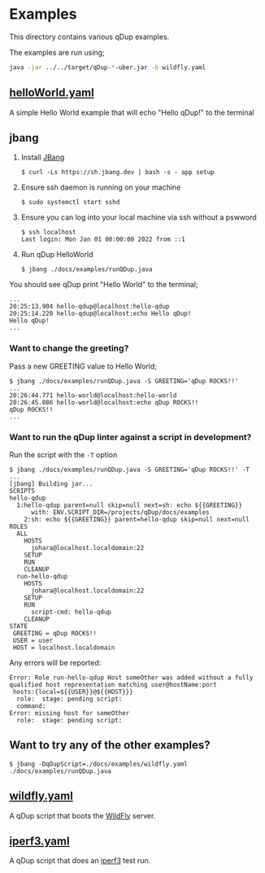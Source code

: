 # Examples

This directory contains various qDup examples.

The examples are run using;

```sh
java -jar ../../target/qDup-*-uber.jar -b wildfly.yaml
```

## [helloWorld.yaml](helloWorld.yaml)

A simple Hello World example that will echo "Hello qDup!" to the terminal

## jbang

1. Install [JBang](https://www.jbang.dev/])
    ```shell script
    $ curl -Ls https://sh.jbang.dev | bash -s - app setup
    ```
2. Ensure ssh daemon is running on your machine
    ```shell script
    $ sudo systemctl start sshd
    ```
3. Ensure you can log into your local machine via ssh without a pswword
    ```shell script
    $ ssh localhost
   Last login: Mon Jan 01 00:00:00 2022 from ::1
    ```

4. Run qDup HelloWorld
    ```shell script
    $ jbang ./docs/examples/runQDup.java
    ```
You should see qDup print "Hello World" to the terminal;

```shell script
...
20:25:13.904 hello-qdup@localhost:hello-qdup
20:25:14.220 hello-qdup@localhost:echo Hello qDup!
Hello qDup!
...
```

### Want to change the greeting?

Pass a new GREETING value to Hello World;

```shell script
$ jbang ./docs/examples/runQDup.java -S GREETING='qDup ROCKS!!'
...
20:26:44.771 hello-world@localhost:hello-world
20:26:45.086 hello-world@localhost:echo qDup ROCKS!!
qDup ROCKS!!
...
```

### Want to run the qDup linter against a script in development?

Run the script with the `-T` option

```shell script
$ jbang ./docs/examples/runQDup.java -S GREETING='qDup ROCKS!!' -T
...
[jbang] Building jar...
SCRIPTS
hello-qdup
  1:hello-qdup parent=null skip=null next=sh: echo ${{GREETING}}
      with: ENV.SCRIPT_DIR=/projects/qDup/docs/examples
    2:sh: echo ${{GREETING}} parent=hello-qdup skip=null next=null
ROLES
  ALL
    HOSTS
      johara@localhost.localdomain:22
    SETUP
    RUN
    CLEANUP
  run-hello-qdup
    HOSTS
      johara@localhost.localdomain:22
    SETUP
    RUN
      script-cmd: hello-qdup
    CLEANUP
STATE
 GREETING = qDup ROCKS!!
 USER = user
 HOST = localhost.localdomain
```

Any errors will be reported:

```
Error: Role run-hello-qdup Host someOther was added without a fully qualified host representation matching user@hostName:port
 hosts:{local=${{USER}}@${{HOST}}}
  role:  stage: pending script: 
  command: 
Error: missing host for someOther
  role:  stage: pending script: 

```

## Want to try any of the other examples?
```shell script
$ jbang -DqDupScript=./docs/examples/wildfly.yaml ./docs/examples/runQDup.java
```

## [wildfly.yaml](wildfly.yaml)

A qDup script that boots the [WildFly](https://www.wildfly.org/) server.

## [iperf3.yaml](iperf3.yaml)

A qDup script that does an [iperf3](https://iperf.fr/) test run.
